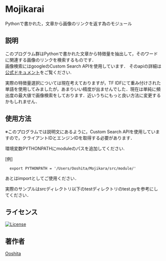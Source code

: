 Mojikarai  
====
Pythonで書かれた，文章から画像のリンクを返す為のモジュール
  
## 説明  
このプログラム群はPythonで書かれた文章から特徴量を抽出して，そのワードに関連する画像のリンクを検索するものです．  
画像検索にはgoogleのCustom Search APIを使用しています．
そのapiの詳細は[公式ドキュメント](https://developers.google.com/custom-search/docs/overview?hl=ja)をご覧ください.  

実際の特徴量選択については現在考えておりますが，TF IDFにて重み付けされた単語を使用してみましたが，あまりいい精度が出ませんでした．現在は単純に頻出度の最大値で画像検索をしております．近いうちにもっと良い方法に変更するかもしれません．  
  

## 使用方法  
※このプログラムでは説明文にあるように，Custom Search APIを使用していますので，クライアントIDとエンジンIDを取得する必要があります．　　
  
環境変数PYTHONPATHにmoduleのパスを追加してください.  

[例]  

```
  export PYTHONPATH = '/Users/Ooshita/Mojikara/src/module/'
```

あとはimportとしてご使用ください．  
  
実際のサンプルはsrcディレクトリ以下のtestディレクトリのtest.pyを参考にしてください．


## ライセンス  
[![License](https://img.shields.io/badge/license-Apache%202-blue.svg)](https://www.apache.org/licenses/LICENSE-2.0)  

## 著作者  
[Ooshita](https://github.com/Ooshita)

